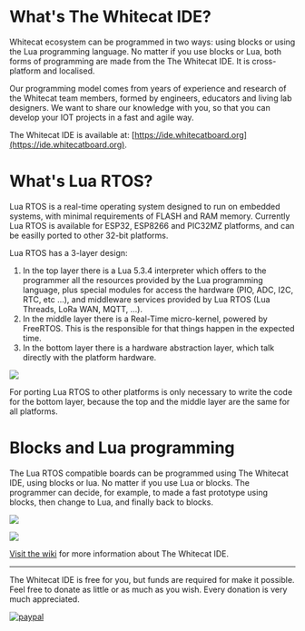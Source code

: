 # What's The Whitecat IDE?

Whitecat ecosystem can be programmed in two ways: using blocks or using the Lua programming language. No matter if you use blocks or Lua, both forms of programming are made from the The Whitecat IDE. It is cross-platform and localised.

Our programming model comes from years of experience and research of the Whitecat team members, formed by engineers, educators and living lab designers. We want to share our knowledge with you, so that you can develop your IOT projects in a fast and agile way.

The Whitecat IDE is available at: [https://ide.whitecatboard.org](https://ide.whitecatboard.org).

# What's Lua RTOS?

Lua RTOS is a real-time operating system designed to run on embedded systems, with minimal requirements of FLASH and RAM memory. Currently Lua RTOS is available for ESP32, ESP8266 and PIC32MZ platforms, and can be easilly ported to other 32-bit platforms.

Lua RTOS has a 3-layer design:

1. In the top layer there is a Lua 5.3.4 interpreter which offers to the programmer all the resources provided by the Lua programming language, plus special modules for access the hardware (PIO, ADC, I2C, RTC, etc …), and middleware services provided by Lua RTOS (Lua Threads, LoRa WAN, MQTT, …).
1. In the middle layer there is a Real-Time micro-kernel, powered by FreeRTOS. This is the responsible for that things happen in the expected time.
1. In the bottom layer there is a hardware abstraction layer, which talk directly with the platform hardware.

![](http://git.whitecatboard.org/luartos.png)

For porting Lua RTOS to other platforms is only necessary to write the code for the bottom layer, because the top and the middle layer are the same for all platforms.


# Blocks and Lua programming

The Lua RTOS compatible boards can be programmed using The Whitecat IDE, using blocks or lua. No matter if you use Lua or blocks. The programmer can decide, for example, to made a fast prototype using blocks, then change to Lua, and finally back to blocks.

![](http://git.whitecatboard.org/block-example.png)

![](http://git.whitecatboard.org/code-example.png)

[Visit the wiki](https://github.com/whitecatboard/whitecat-ide/wiki) for more information about The Whitecat IDE.

---
The Whitecat IDE is free for you, but funds are required for make it possible. Feel free to donate as little or as much as you wish. Every donation is very much appreciated.

[![paypal](https://www.paypalobjects.com/en_US/i/btn/btn_donateCC_LG.gif)](https://www.paypal.com/cgi-bin/webscr?cmd=_s-xclick&hosted_button_id=M8BG7JGEPZUP6&lc=US)
